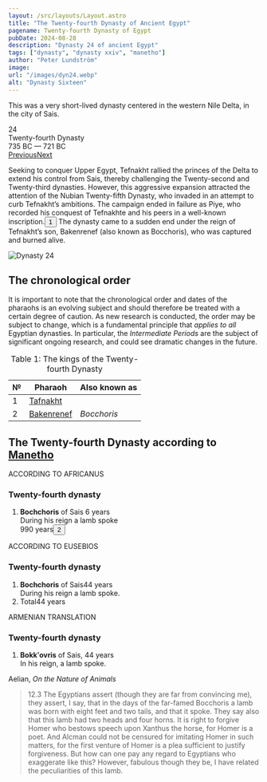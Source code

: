 ```yaml
---
layout: /src/layouts/Layout.astro
title: "The Twenty-fourth Dynasty of Ancient Egypt"
pagename: Twenty-fourth Dynasty of Egypt
pubDate: 2024-08-28
description: "Dynasty 24 of ancient Egypt"
tags: ["dynasty", "dynasty xxiv", "manetho"]
author: "Peter Lundström"
image:
url: "/images/dyn24.webp"
alt: "Dynasty Sixteen"
---
```


<p class="lead">
This was a very short-lived dynasty centered in the western Nile Delta, in the city of Sais.
</p>
<div class="dynruta float-right ml-4 mb-3 mt-4">
	<div class="flex flex-col justify-center items-center [text-shadow:_0_1px_0_rgb(255_255_255_/_20%)]">
		<div class="text-9xl font-bold [text-shadow:_0_1px_0_rgb(255_255_255_/_40%)]">24</div>
		<div>Twenty-fourth Dynasty</div>
		<div>735 BC &mdash; 721 BC</div>
		<div class="w-full flex justify-between"><a href="/dynasty/23">Previous</a><a href="/dynasty/25">Next</a></div>
	</div>
</div>
<p>
Seeking to conquer Upper Egypt, Tefnakht rallied the princes of the Delta to extend his control from Sais, thereby challenging the Twenty-second and Twenty-third dynasties. However, this aggressive expansion attracted the attention of the Nubian Twenty-fifth Dynasty, who invaded in an attempt to curb Tefnakht’s ambitions. The campaign ended in failure as Piye, who recorded his conquest of Tefnakhte and his peers in a well-known inscription.<button popovertarget="pop01">1</button> The dynasty came to a sudden end under the reign of Tefnakht’s son, Bakenrenef (also known as Bocchoris), who was captured and burned alive. 
</p>

<img class="w-full rounded-sm sm:rounded-xl my-10" src="/images/dyn24.webp" alt="Dynasty 24">
<h2>The chronological order</h2>
<p class="pb-6">
It is important to note that the chronological order and dates of the pharaohs is an evolving subject and should therefore be treated with a certain degree of caution. As new research is conducted, the order may be subject to change, which is a fundamental principle that <i>applies to all</i> Egyptian dynasties. In particular, the <i>Intermediate Periods</i> are the subject of significant ongoing research, and could see dramatic changes in the future.
</p>

<table>
	<caption class="py-2 text-sm">Table 1: The kings of the Twenty-fourth Dynasty</caption>
	<thead>
		<tr>
			<th scope="col" class="w-5 text-center">№</th>
			<th scope="col" class="pl-3">Pharaoh</th>
			<th scope="col" class="pl-3">Also known as</th>
		</tr>
	</thead>
	<tbody>
	<tr><td>1</td><td><a href="/pharaohs/Tafnakht">Tafnakht</a></td><td><em></em></td></tr>
	<tr><td>2</td><td><a href="/pharaohs/Bakenrenef">Bakenrenef</a></td><td><em>Bocchoris</em></td></tr>
	</tbody>
</table>

<h2 class="my-10 pb-6text-wrap">The Twenty-fourth Dynasty according to <a href="/authors/manetho">Manetho</a></h2>
<div class="dynasty">
	<div class="w-full">
		<div class="according">ACCORDING TO AFRICANUS</div>
		<h3>Twenty-fourth dynasty</h3>
		<ol class="farao">
			<li class="list-none">
				<b>Bochchoris</b> of Sais <span class="y">6 years</span><br />During his reign a lamb spoke<br> <span class="y">990 years<button popovertarget="pop02">2</button></span>
			</li>
		</ol>
	</div>
	<div class="w-full">
		<div class="according">ACCORDING TO EUSEBIOS</div>
		<h3>Twenty-fourth dynasty</h3>
		<ol class="farao">
			<li class="list-none">
				<b>Bochchoris</b> of Sais<span class="y">44 years</span><br />During his reign a lamb spoke.
			</li>
			<li class="total list-none">Total<span class="y">44 years</span></li>
		</ol>
	</div>
	<div class="w-full">
		<div class="according">ARMENIAN TRANSLATION</div>
		<h3>Twenty-fourth dynasty</h3>
		<ol class="farao">
			<li class="list-none">
				<b>Bokkʻovris</b> of Sais, <span class="y">44 years</span><br />In his reign, a lamb spoke.
			</li>
		</ol>
	</div>
</div>

<p class="text-lg font-semibold dark:text-shark-100 max-w-prose md:mx-auto">
Aelian, <i class="font-normal">On the Nature of Animals</i>
</p>
<blockquote>
<p>
	<mid>12.3</mid> The Egyptians assert (though they are far from convincing me), they assert, I say, that in the days of the far-famed Bocchoris a lamb was born with eight feet and two tails, and that it spoke. They say also that this lamb had two heads and four horns. It is right to forgive Homer who bestows speech upon Xanthus the horse, for Homer is a poet. And Alcman could not be censured for imitating Homer in such matters, for the first venture of Homer is a plea sufficient to justify forgiveness. But how can one pay any regard to Egyptians who exaggerate like this? However, fabulous though they be, I have related the peculiarities of this lamb.
</p>
</blockquote>

<div id="pop01" popover><p>1</p> That is <i>the Victory Stele of Piye</i>, Cairo JE 48862.</div>
<div id="pop02" popover><p>2</p> Mosshammer suggests a possible emendation to <em>'altogether 95 years'</em> (Mosshammer 1984: 82). For the lamb who spoke during the reign of Bochchoris, see <i>Aelian</i>, below.</div>
